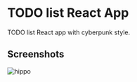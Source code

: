
# TODO list React App

TODO list React app with cyberpunk style.


## Screenshots

![hippo](https://media.giphy.com/media/T4cbfYIS4a6QEsiVl4/giphy.gif)

